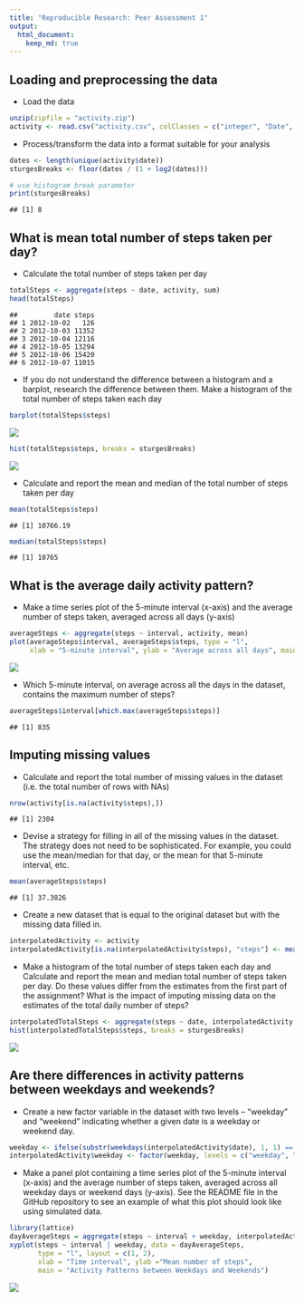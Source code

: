 ```yaml
---
title: "Reproducible Research: Peer Assessment 1"
output: 
  html_document:
    keep_md: true
---
```




## Loading and preprocessing the data

- Load the data


```r
unzip(zipfile = "activity.zip")
activity <- read.csv("activity.csv", colClasses = c("integer", "Date", "integer"))
```

- Process/transform the data into a format suitable for your analysis

```r
dates <- length(unique(activity$date))
sturgesBreaks <- floor(dates / (1 + log2(dates)))

# use histogram break parameter
print(sturgesBreaks)
```

```
## [1] 8
```

## What is mean total number of steps taken per day?

- Calculate the total number of steps taken per day


```r
totalSteps <- aggregate(steps ~ date, activity, sum)
head(totalSteps)
```

```
##         date steps
## 1 2012-10-02   126
## 2 2012-10-03 11352
## 3 2012-10-04 12116
## 4 2012-10-05 13294
## 5 2012-10-06 15420
## 6 2012-10-07 11015
```

- If you do not understand the difference between a histogram and a barplot, research the difference between them. Make a histogram of the total number of steps taken each day


```r
barplot(totalSteps$steps)
```

![](PA1_template_files/figure-html/unnamed-chunk-4-1.png)<!-- -->

```r
hist(totalSteps$steps, breaks = sturgesBreaks)
```

![](PA1_template_files/figure-html/unnamed-chunk-4-2.png)<!-- -->

- Calculate and report the mean and median of the total number of steps taken per day


```r
mean(totalSteps$steps)
```

```
## [1] 10766.19
```

```r
median(totalSteps$steps)
```

```
## [1] 10765
```

## What is the average daily activity pattern?
- Make a time series plot of the 5-minute interval (x-axis) and the average number of steps taken, averaged across all days (y-axis)


```r
averageSteps <- aggregate(steps ~ interval, activity, mean)
plot(averageSteps$interval, averageSteps$steps, type = "l",
     xlab = "5-minute interval", ylab = "Average across all days", main = "Daily Activity Pattern")
```

![](PA1_template_files/figure-html/unnamed-chunk-6-1.png)<!-- -->

- Which 5-minute interval, on average across all the days in the dataset, contains the maximum number of steps?


```r
averageSteps$interval[which.max(averageSteps$steps)]
```

```
## [1] 835
```

## Imputing missing values

- Calculate and report the total number of missing values in the dataset (i.e. the total number of rows with NAs)


```r
nrow(activity[is.na(activity$steps),])
```

```
## [1] 2304
```

- Devise a strategy for filling in all of the missing values in the dataset. The strategy does not need to be sophisticated. For example, you could use the mean/median for that day, or the mean for that 5-minute interval, etc.


```r
mean(averageSteps$steps)
```

```
## [1] 37.3826
```

- Create a new dataset that is equal to the original dataset but with the missing data filled in.


```r
interpolatedActivity <- activity
interpolatedActivity[is.na(interpolatedActivity$steps), "steps"] <- mean(averageSteps$steps)
```

- Make a histogram of the total number of steps taken each day and Calculate and report the mean and median total number of steps taken per day. Do these values differ from the estimates from the first part of the assignment? What is the impact of imputing missing data on the estimates of the total daily number of steps?


```r
interpolatedTotalSteps <- aggregate(steps ~ date, interpolatedActivity, sum)
hist(interpolatedTotalSteps$steps, breaks = sturgesBreaks)
```

![](PA1_template_files/figure-html/unnamed-chunk-11-1.png)<!-- -->

## Are there differences in activity patterns between weekdays and weekends?
- Create a new factor variable in the dataset with two levels – “weekday” and “weekend” indicating whether a given date is a weekday or weekend day.


```r
weekday <- ifelse(substr(weekdays(interpolatedActivity$date), 1, 1) == "S", "weekend", "weekday")
interpolatedActivity$weekday <- factor(weekday, levels = c("weekday", "weekend"))
```

- Make a panel plot containing a time series plot of the 5-minute interval (x-axis) and the average number of steps taken, averaged across all weekday days or weekend days (y-axis). See the README file in the GitHub repository to see an example of what this plot should look like using simulated data.


```r
library(lattice)
dayAverageSteps = aggregate(steps ~ interval + weekday, interpolatedActivity, mean)
xyplot(steps ~ interval | weekday, data = dayAverageSteps,
       type = "l", layout = c(1, 2),
       xlab = "Time interval", ylab ="Mean number of steps",
       main = "Activity Patterns between Weekdays and Weekends")
```

![](PA1_template_files/figure-html/unnamed-chunk-13-1.png)<!-- -->
